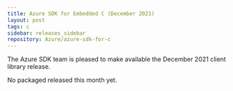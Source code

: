 ```yaml
---
title: Azure SDK for Embedded C (December 2021)
layout: post
tags: c
sidebar: releases_sidebar
repository: Azure/azure-sdk-for-c
---
```


The Azure SDK team is pleased to make available the December 2021 client library release.

No packaged released this month yet.